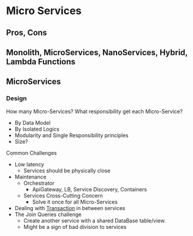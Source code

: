 # Micro Services

## Pros, Cons

## Monolith, MicroServices, NanoServices, Hybrid, Lambda Functions

## MicroServices

### Design

How many Micro-Services? What responsibility get each Micro-Service?

- By Data Model
- By Isolated Logics
- Modularity and Single Responsibility principles
- Size?

Common Challenges

- Low latency
  - Services should be physically close
- Maintenance
  - Orchestrator
    - ApiGateway, LB, Service Discovery, Containers
  - Services Cross-Cutting Concern
    - Solve it once for all Micro-Services
- Dealing with [Transaction](Transactions.md) in between services
- The Join Queries challenge
  - Create another service with a shared DataBase table/view.
  - Might be a sign of bad division to services

